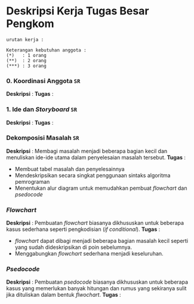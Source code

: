 # Deskripsi Kerja Tugas Besar Pengkom
`urutan kerja : `

```
Keterangan kebutuhan anggota : 
(*)   : 1 orang
(**)  : 2 orang
(***) : 3 orang
```
### 0. Koordinasi Anggota `SR`
**Deskripsi** :
**Tugas** :

### 1. Ide dan *Storyboard* `SR`
**Deskripsi** : 
**Tugas** : 

### Dekomposisi Masalah `SR`
**Deskripsi** : Membagi masalah menjadi beberapa bagian kecil dan menuliskan ide-ide utama dalam penyelesaian masalah tersebut.
**Tugas** : 
- Membuat tabel masalah dan penyelesainnya
- Mendeskripsikan secara singkat penggunaan sintaks algoritma pemrograman
- Menentukan alur diagram untuk memudahkan pembuat *flowchart* dan *psedocode*

### *Flowchart*
**Deskripsi** : Pembuatan *flowchart* biasanya dikhususkan untuk beberapa kasus sederhana seperti pengkodisian (*if conditional*).
**Tugas** : 
- *flowchart* dapat dibagi menjadi beberapa bagian masalah kecil seperti yang sudah dideskripsikan di poin sebelumnya. 
- Menggabungkan *flowchart* sederhana menjadi keseluruhan.

### *Psedocode*
**Deskripsi** : Pembuatan *psedocode* biasanya dikhususkan untuk beberapa kasus yang memerlukan banyak hitungan dan rumus yang sekiranya sulit jika dituliskan dalam bentuk *flwochart*. 
**Tugas** :
